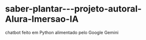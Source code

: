 # saber-plantar---projeto-autoral-Alura-Imersao-IA
chatbot feito em Python alimentado pelo Google Gemini
